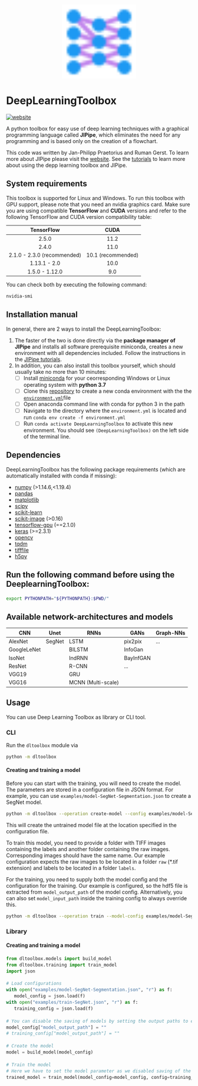<div align="center">
   <img src="./docs/_static/dl-model-data.svg" alt="DeepLearningToolbox" width="200" height="200" />
</div>

# DeepLearningToolbox

[![website](https://img.shields.io/website?url=https%3A%2F%2Fwww.jipipe.org)](https://www.jipipe.org/)

A python toolbox for easy use of deep learning techniques with a graphical programming language called **JIPipe**, which
eliminates the need for any programming and is based only on the creation of a flowchart.

This code was written by Jan-Philipp Praetorius and Ruman Gerst. To learn more about JIPipe please visit
the [website](https://www.jipipe.org/). See the [tutorials](https://www.jipipe.org/examples/) to learn more about using
the depp learning toolbox and JIPipe.

## System requirements

This toolbox is supported for Linux and Windows. To run this toolbox with GPU support, please note that you need an
nvidia graphics card. Make sure you are using compatible **TensorFlow** and **CUDA** versions and refer to the following
TensorFlow and CUDA version compatibility table:

|       **TensorFlow**        |      **CUDA**      |
| :-------------------------: | :----------------: |
|            2.5.0            |        11.2        |
|            2.4.0            |        11.0        |
| 2.1.0 - 2.3.0 (recommended) | 10.1 (recommended) |
|        1.13.1 - 2.0         |        10.0        |
|       1.5.0 - 1.12.0        |        9.0         |

You can check both by executing the following command:

```bash
nvidia-smi
```

## Installation manual

In general, there are 2 ways to install the DeepLearningToolbox:

1. The faster of the two is done directly via the **package manager of JIPipe** and installs all software prerequisite
   miniconda, creates a new environment with all dependencies included. Follow the instructions in
   the [JIPipe tutorials](https://www.jipipe.org/tutorials/).
2. In addition, you can also install this toolbox yourself, which should usually take no more than 10 minutes:
    - [ ] Install [miniconda](https://docs.conda.io/en/latest/miniconda.html) for your ceorresponding Windows or Linux
      operating system with **python 3.7**
    - [ ] Clone this [repository](https://asb-git.hki-jena.de/JPraetor/deeplearningtoolbox.git) to create a new conda
      environment with the
      the [`environment.yml`](https://asb-git.hki-jena.de/JPraetor/deeplearningtoolbox/-/raw/master/environment.yml)file
    - [ ] Open anaconda command line with conda for python 3 in the path
    - [ ] Navigate to the directory where the `environment.yml` is located and run `conda env create -f environment.yml`
    - [ ] Run `conda activate DeepLearningToolbox` to activate this new environment. You should
      see `(DeepLearningToolbox)` on the left side of the terminal line.

## Dependencies

DeepLearningToolbox has the following package requirements (which are automatically installed with conda if missing):

- [numpy](https://numpy.org/) (>1.14.6,<1.19.4)
- [pandas](https://pandas.pydata.org/)
- [matplotlib](https://matplotlib.org/)
- [scipy](https://www.scipy.org/)
- [scikit-learn](https://sklearn.org/)
- [scikit-image](https://scikit-image.org/) (>0.16)
- [tensorflow-gpu](https://www.tensorflow.org/) (==2.1.0)
- [keras](https://keras.io/) (>=2.3.1)
- [opencv](https://opencv.org/)
- [tqdm](https://tqdm.github.io/)
- [tifffile](https://pypi.org/project/tifffile/)
- [h5py](https://www.h5py.org/)

## Run the following command before using the DeeplearningToolbox:

```bash
export PYTHONPATH="${PYTHONPATH}:$PWD/"
```

## Available network-architectures and models

| CNN         | Unet   | RNNs               | GANs      | Graph-NNs |
| ----------- | ------ | ------------------ | --------- | --------- |
| AlexNet     | SegNet | LSTM               | pix2pix   | ...       |
| GoogleLeNet |        | BILSTM             | InfoGan   |           |
| IsoNet      |        | IndRNN             | BayInfGAN |           |
| ResNet      |        | R-CNN              | ...       |           |
| VGG19       |        | GRU                |           |           |
| VGG16       |        | MCNN (Multi-scale) |           |           |

## Usage

You can use Deep Learning Toolbox as library or CLI tool.

### CLI

Run the `dltoolbox` module via

```bash
python -m dltoolbox
```

#### Creating and training a model

Before you can start with the training, you will need to create the model. The parameters are stored in a configuration
file in JSON format. For example, you can use `examples/model-SegNet-Segmentation.json` to create a SegNet model.

```bash
python -m dltoolbox --operation create-model --config examples/model-SegNet-Segmentation.json
```

This will create the untrained model file at the location specified in the configuration file.

To train this model, you need to provide a folder with TIFF images containing the labels and another folder containing
the raw images. Corresponding images should have the same name. Our example configuration expects the raw images to be
located in a folder `raw` (\*.tif extension) and labels to be located in a folder `labels`.

For the training, you need to supply both the model config and the configuration for the training. Our example is
configured, so the hdf5 file is extracted from `model_output_path` of the model config. Alternatively, you can also
set `model_input_path` inside the training config to always override this.

```bash
python -m dltoolbox --operation train --model-config examples/model-SegNet-Segmentation.json --config examples/training-SegNet.json
```

### Library

#### Creating and training a model

```python 
from dltoolbox.models import build_model
from dltoolbox.training import train_model
import json

# Load configurations
with open("examples/model-SegNet-Segmentation.json", "r") as f:
   model_config = json.load(f)
with open("examples/train-SegNet.json", "r") as f:
   training_config = json.load(f)

# You can disable the saving of models by setting the output paths to empty
model_config["model_output_path"] = ""
# training_config["model_output_path"] = ""

# Create the model
model = build_model(model_config)

# Train the model
# Here we have to set the model parameter as we disabled saving of the untrained model
trained_model = train_model(model_config=model_config, config=training_config, model=model)
```